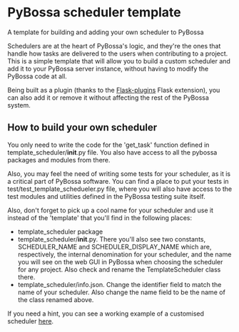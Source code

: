 # PyBossa scheduler template
A template for building and adding your own scheduler to PyBossa

Schedulers are at the heart of PyBossa's logic, and they're the ones that handle
how tasks are delivered to the users when contributing to a project.
This is a simple template that will allow you to build a custom scheduler and add
it to your PyBossa server instance, without having to modify the PyBossa code at
all.

Being built as a plugin (thanks to the [Flask-plugins](https://github.com/sh4nks/flask-plugins)
Flask extension), you can also add it or remove it without affecting the rest of
the PyBossa system.

## How to build your own scheduler

You only need to write the code for the 'get_task' function defined in 
template_scheduler/__init__.py file. You also have access to all the pybossa
packages and modules from there.

Also, you may feel the need of writing some tests for your scheduler, as it is
a critical part of PyBossa software. You can find a place to put your tests in
test/test_template_schedueler.py file, where you will also have access to the test
modules and utilities defined in the PyBossa testing suite itself.

Also, don't forget to pick up a cool name for your scheduler and use it instead
of the 'template' that you'll find in the following places:

- template_scheduler package
- template_scheduler/__init__.py. There you'll also see two constants, SCHEDULER_NAME
and SCHEDULER_DISPLAY_NAME which are, respectively, the internal denomination for
your scheduler, and the name you will see on the web GUI in PyBossa when choosing
the scheduler for any project. Also check and rename the TemplateScheduler class
there.
- template_scheduler/info.json. Change the identifier field to match the name of
your scheduler. Also change the name field to be the name of the class renamed above.

If you need a hint, you can see a working example of a customised scheduler [here](https://github.com/PyBossa/random-scheduler).